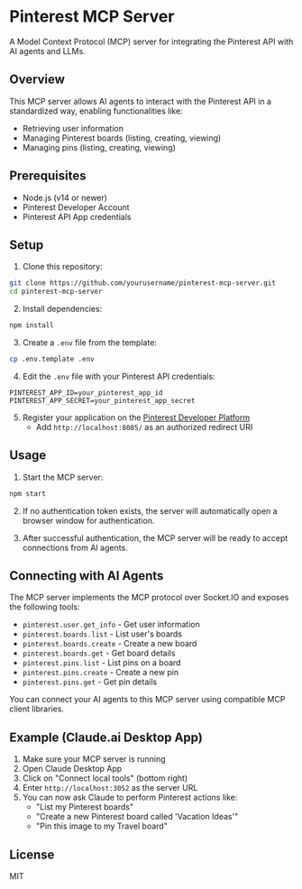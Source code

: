 # Pinterest MCP Server

A Model Context Protocol (MCP) server for integrating the Pinterest API with AI agents and LLMs.

## Overview

This MCP server allows AI agents to interact with the Pinterest API in a standardized way, enabling functionalities like:

- Retrieving user information
- Managing Pinterest boards (listing, creating, viewing)
- Managing pins (listing, creating, viewing)

## Prerequisites

- Node.js (v14 or newer)
- Pinterest Developer Account
- Pinterest API App credentials

## Setup

1. Clone this repository:
```bash
git clone https://github.com/yourusername/pinterest-mcp-server.git
cd pinterest-mcp-server
```

2. Install dependencies:
```bash
npm install
```

3. Create a `.env` file from the template:
```bash
cp .env.template .env
```

4. Edit the `.env` file with your Pinterest API credentials:
```
PINTEREST_APP_ID=your_pinterest_app_id
PINTEREST_APP_SECRET=your_pinterest_app_secret
```

5. Register your application on the [Pinterest Developer Platform](https://developers.pinterest.com/apps/)
   - Add `http://localhost:8085/` as an authorized redirect URI

## Usage

1. Start the MCP server:
```bash
npm start
```

2. If no authentication token exists, the server will automatically open a browser window for authentication.

3. After successful authentication, the MCP server will be ready to accept connections from AI agents.

## Connecting with AI Agents

The MCP server implements the MCP protocol over Socket.IO and exposes the following tools:

- `pinterest.user.get_info` - Get user information
- `pinterest.boards.list` - List user's boards
- `pinterest.boards.create` - Create a new board
- `pinterest.boards.get` - Get board details
- `pinterest.pins.list` - List pins on a board
- `pinterest.pins.create` - Create a new pin
- `pinterest.pins.get` - Get pin details

You can connect your AI agents to this MCP server using compatible MCP client libraries.

## Example (Claude.ai Desktop App)

1. Make sure your MCP server is running
2. Open Claude Desktop App
3. Click on "Connect local tools" (bottom right)
4. Enter `http://localhost:3052` as the server URL
5. You can now ask Claude to perform Pinterest actions like:
   - "List my Pinterest boards"
   - "Create a new Pinterest board called 'Vacation Ideas'"
   - "Pin this image to my Travel board"

## License

MIT